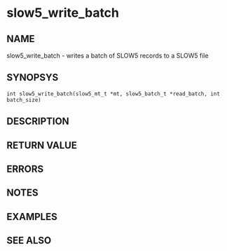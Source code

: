 # slow5_write_batch

## NAME

slow5_write_batch - writes a batch of SLOW5 records to a SLOW5 file

## SYNOPSYS

`int slow5_write_batch(slow5_mt_t *mt, slow5_batch_t *read_batch, int batch_size)`

## DESCRIPTION



## RETURN VALUE


## ERRORS


## NOTES


## EXAMPLES


## SEE ALSO

